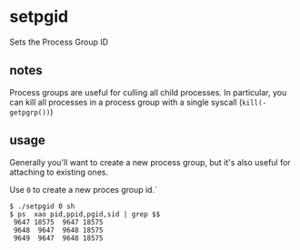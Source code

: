 # setpgid

Sets the Process Group ID

## notes

Process groups are useful for culling all child processes.  In particular, you can kill all processes in a process group with a single syscall (`kill(-getpgrp())`)

## usage

Generally you'll want to create a new process group, but it's also useful for attaching to existing ones.

Use `0` to create a new proces group id.`

```
$ ./setpgid 0 sh
$ ps  xao pid,ppid,pgid,sid | grep $$
 9647 18575  9647 18575
 9648  9647  9648 18575
 9649  9647  9648 18575
```